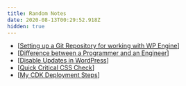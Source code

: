 ```yaml
---
title: Random Notes
date: 2020-08-13T00:29:52.918Z
hidden: true
---
```


* [[Setting up a Git Repository for working with WP Engine]]
* [[Difference between a Programmer and an Engineer]]
* [[Disable Updates in WordPress]]
* [[Quick Critical CSS Check]]
* [[My CDK Deployment Steps]]

[//begin]: # "Autogenerated link references for markdown compatibility"
[Setting up a Git Repository for working with WP Engine]: setting-up-a-git-repository-for-working-with-wp-engine "Setting up a Git Repository for Working with WP Engine"
[Difference between a Programmer and an Engineer]: difference-between-a-programmer-and-an-engineer "Difference between a Programmer and an Engineer"
[Disable Updates in WordPress]: disable-updates-in-wordpress "Disable Updates in WordPress"
[Quick Critical CSS Check]: quick-critical-css-check "Quick Critical CSS Check"
[My CDK Deployment Steps]: my-cdk-deployment-steps "My CDK Deployment Steps"
[//end]: # "Autogenerated link references"
